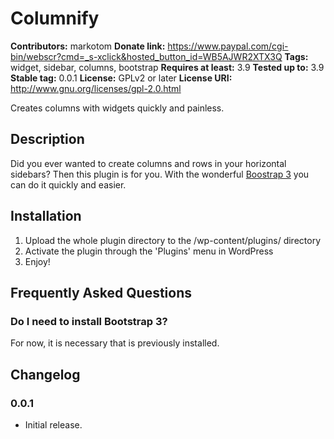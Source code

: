 # Columnify #
**Contributors:** markotom
**Donate link:** https://www.paypal.com/cgi-bin/webscr?cmd=_s-xclick&hosted_button_id=WB5AJWR2XTX3Q
**Tags:** widget, sidebar, columns, bootstrap
**Requires at least:** 3.9
**Tested up to:** 3.9
**Stable tag:** 0.0.1
**License:** GPLv2 or later
**License URI:** http://www.gnu.org/licenses/gpl-2.0.html

Creates columns with widgets quickly and painless.

## Description ##

Did you ever wanted to create columns and rows in your horizontal sidebars? Then this plugin is for you. With the wonderful [Boostrap 3](http://getbootstrap.com) you can do it quickly and easier.

## Installation ##

1. Upload the whole plugin directory to the /wp-content/plugins/ directory
2. Activate the plugin through the 'Plugins' menu in WordPress
3. Enjoy!

## Frequently Asked Questions ##

### Do I need to install Bootstrap 3? ###

For now, it is necessary that is previously installed.

## Changelog ##

### 0.0.1 ###
* Initial release.
